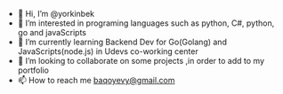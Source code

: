 - 👋 Hi, I’m @yorkinbek
- 👀 I’m interested in programing languages such as python, C#, python, go and javaScripts 
- 🌱 I’m currently learning Backend Dev for Go(Golang) and JavaScripts(node.js) in Udevs co-working center
- 💞️ I’m looking to collaborate on some projects ,in order to add to my portfolio 
- 📫 How to reach me baqoyevy@gmail.com

<!---
yorkinbek/yorkinbek is a ✨ special ✨ repository because its `README.md` (this file) appears on your GitHub profile.
You can click the Preview link to take a look at your changes.
--->
